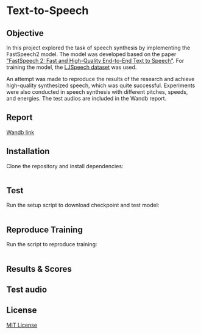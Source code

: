 # Text-to-Speech

## Objective

In this project explored the task of speech synthesis by implementing the FastSpeech2 model. The model was developed based on the paper ["FastSpeech 2: Fast and High-Quality End-to-End Text to Speech"](http://keithito.com/LJ-Speech-Dataset). For training the model, the [LJSpeech dataset](http://keithito.com/LJ-Speech-Dataset) was used.

An attempt was made to reproduce the results of the research and achieve high-quality synthesized speech, which was quite successful. Experiments were also conducted in speech synthesis with different pitches, speeds, and energies. The test audios are included in the Wandb report.

## Report

[Wandb link]()

## Installation

Clone the repository and install dependencies:

```

```

## Test

Run the setup script to download checkpoint and test model:


```
```

## Reproduce Training

Run the script to reproduce training:

```
```

## Results & Scores

## Test audio

## License

[MIT License](LICENSE)
